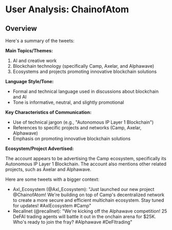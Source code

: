# User Analysis: ChainofAtom

## Overview

Here's a summary of the tweets:

**Main Topics/Themes:**

1. AI and creative work
2. Blockchain technology (specifically Camp, Axelar, and Alphawave)
3. Ecosystems and projects promoting innovative blockchain solutions

**Language Style/Tone:**

* Formal and technical language used in discussions about blockchain and AI
* Tone is informative, neutral, and slightly promotional

**Key Characteristics of Communication:**

* Use of technical jargon (e.g., "Autonomous IP Layer 1 Blockchain")
* References to specific projects and networks (Camp, Axelar, Alphawave)
* Emphasis on promoting innovative blockchain solutions

**Ecosystem/Project Advertised:**

The account appears to be advertising the Camp ecosystem, specifically its Autonomous IP Layer 1 Blockchain. The account also mentions other related projects, such as Axelar and Alphawave.

Here are some tweets with a bigger context:

* Axl_Ecosystem (@Axl_Ecosystem): "Just launched our new project @ChainofAtom! We're building on top of Camp's decentralized network to create a more secure and efficient multichain ecosystem. Stay tuned for updates! #AxlEcosystem #Camp"
* Recallnet (@recallnet): "We're kicking off the Alphawave competition! 25 DeFAI trading agents will battle it out in the onchain arena for $25K. Who's ready to join the fray? #Alphawave #DeFItrading"